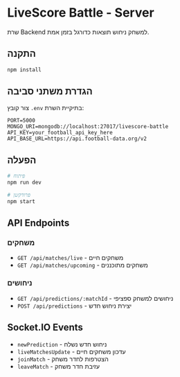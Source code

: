 # LiveScore Battle - Server

שרת Backend למשחק ניחוש תוצאות כדורגל בזמן אמת.

## התקנה

```bash
npm install
```

## הגדרת משתני סביבה

צור קובץ `.env` בתיקיית השרת:

```env
PORT=5000
MONGO_URI=mongodb://localhost:27017/livescore-battle
API_KEY=your_football_api_key_here
API_BASE_URL=https://api.football-data.org/v2
```

## הפעלה

```bash
# פיתוח
npm run dev

# פרודקשן
npm start
```

## API Endpoints

### משחקים
- `GET /api/matches/live` - משחקים חיים
- `GET /api/matches/upcoming` - משחקים מתוכננים

### ניחושים
- `GET /api/predictions/:matchId` - ניחושים למשחק ספציפי
- `POST /api/predictions` - יצירת ניחוש חדש

## Socket.IO Events

- `newPrediction` - ניחוש חדש נשלח
- `liveMatchesUpdate` - עדכון משחקים חיים
- `joinMatch` - הצטרפות לחדר משחק
- `leaveMatch` - עזיבת חדר משחק
